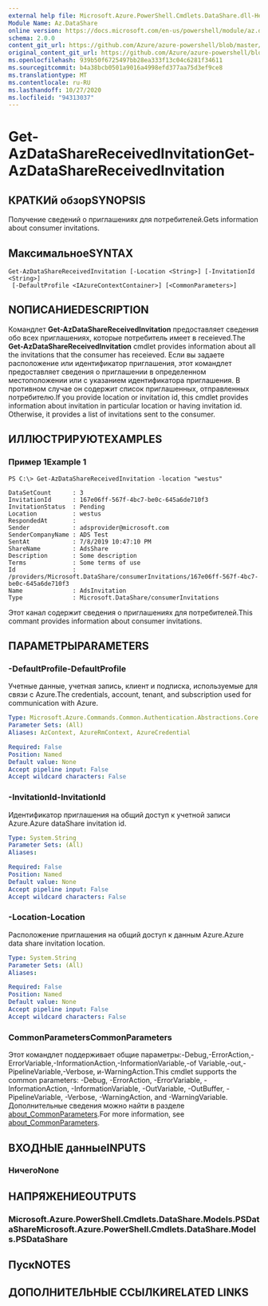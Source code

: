 ```yaml
---
external help file: Microsoft.Azure.PowerShell.Cmdlets.DataShare.dll-Help.xml
Module Name: Az.DataShare
online version: https://docs.microsoft.com/en-us/powershell/module/az.datashare/get-azdatasharereceivedinvitation
schema: 2.0.0
content_git_url: https://github.com/Azure/azure-powershell/blob/master/src/DataShare/DataShare/help/Get-AzDataShareReceivedInvitation.md
original_content_git_url: https://github.com/Azure/azure-powershell/blob/master/src/DataShare/DataShare/help/Get-AzDataShareReceivedInvitation.md
ms.openlocfilehash: 939b50f6725497bb28ea333f13c04c6281f34611
ms.sourcegitcommit: b4a38bcb0501a9016a4998efd377aa75d3ef9ce8
ms.translationtype: MT
ms.contentlocale: ru-RU
ms.lasthandoff: 10/27/2020
ms.locfileid: "94313037"
---
```

# <span data-ttu-id="bb02a-101">Get-AzDataShareReceivedInvitation</span><span class="sxs-lookup"><span data-stu-id="bb02a-101">Get-AzDataShareReceivedInvitation</span></span>

## <span data-ttu-id="bb02a-102">КРАТКИй обзор</span><span class="sxs-lookup"><span data-stu-id="bb02a-102">SYNOPSIS</span></span>
<span data-ttu-id="bb02a-103">Получение сведений о приглашениях для потребителей.</span><span class="sxs-lookup"><span data-stu-id="bb02a-103">Gets information about consumer invitations.</span></span>

## <span data-ttu-id="bb02a-104">Максимальное</span><span class="sxs-lookup"><span data-stu-id="bb02a-104">SYNTAX</span></span>

```
Get-AzDataShareReceivedInvitation [-Location <String>] [-InvitationId <String>]
 [-DefaultProfile <IAzureContextContainer>] [<CommonParameters>]
```

## <span data-ttu-id="bb02a-105">NОПИСАНИЕ</span><span class="sxs-lookup"><span data-stu-id="bb02a-105">DESCRIPTION</span></span>
<span data-ttu-id="bb02a-106">Командлет **Get-AzDataShareReceivedInvitation** предоставляет сведения обо всех приглашениях, которые потребитель имеет в receieved.</span><span class="sxs-lookup"><span data-stu-id="bb02a-106">The **Get-AzDataShareReceivedInvitation** cmdlet provides information about all the invitations that the consumer has receieved.</span></span> <span data-ttu-id="bb02a-107">Если вы задаете расположение или идентификатор приглашения, этот командлет предоставляет сведения о приглашении в определенном местоположении или с указанием идентификатора приглашения. В противном случае он содержит список приглашенных, отправленных потребителю.</span><span class="sxs-lookup"><span data-stu-id="bb02a-107">If you provide location or invitation id, this cmdlet provides information about invitation in particular location or having invitation id. Otherwise, it provides a list of invitations sent to the consumer.</span></span>

## <span data-ttu-id="bb02a-108">ИЛЛЮСТРИРУЮТ</span><span class="sxs-lookup"><span data-stu-id="bb02a-108">EXAMPLES</span></span>

### <span data-ttu-id="bb02a-109">Пример 1</span><span class="sxs-lookup"><span data-stu-id="bb02a-109">Example 1</span></span>
```
PS C:\> Get-AzDataShareReceivedInvitation -location "westus"

DataSetCount      : 3
InvitationId      : 167e06ff-567f-4bc7-be0c-645a6de710f3
InvitationStatus  : Pending
Location          : westus
RespondedAt       :
Sender            : adsprovider@microsoft.com
SenderCompanyName : ADS Test
SentAt            : 7/8/2019 10:47:10 PM
ShareName         : AdsShare
Description       : Some description
Terms             : Some terms of use
Id                : /providers/Microsoft.DataShare/consumerInvitations/167e06ff-567f-4bc7-be0c-645a6de710f3
Name              : AdsInvitation
Type              : Microsoft.DataShare/consumerInvitations
```

<span data-ttu-id="bb02a-110">Этот канал содержит сведения о приглашениях для потребителей.</span><span class="sxs-lookup"><span data-stu-id="bb02a-110">This commant provides information about consumer invitations.</span></span>

## <span data-ttu-id="bb02a-111">ПАРАМЕТРЫ</span><span class="sxs-lookup"><span data-stu-id="bb02a-111">PARAMETERS</span></span>

### <span data-ttu-id="bb02a-112">-DefaultProfile</span><span class="sxs-lookup"><span data-stu-id="bb02a-112">-DefaultProfile</span></span>
<span data-ttu-id="bb02a-113">Учетные данные, учетная запись, клиент и подписка, используемые для связи с Azure.</span><span class="sxs-lookup"><span data-stu-id="bb02a-113">The credentials, account, tenant, and subscription used for communication with Azure.</span></span>

```yaml
Type: Microsoft.Azure.Commands.Common.Authentication.Abstractions.Core.IAzureContextContainer
Parameter Sets: (All)
Aliases: AzContext, AzureRmContext, AzureCredential

Required: False
Position: Named
Default value: None
Accept pipeline input: False
Accept wildcard characters: False
```

### <span data-ttu-id="bb02a-114">-InvitationId</span><span class="sxs-lookup"><span data-stu-id="bb02a-114">-InvitationId</span></span>
<span data-ttu-id="bb02a-115">Идентификатор приглашения на общий доступ к учетной записи Azure.</span><span class="sxs-lookup"><span data-stu-id="bb02a-115">Azure dataShare invitation id.</span></span>

```yaml
Type: System.String
Parameter Sets: (All)
Aliases:

Required: False
Position: Named
Default value: None
Accept pipeline input: False
Accept wildcard characters: False
```

### <span data-ttu-id="bb02a-116">-Location</span><span class="sxs-lookup"><span data-stu-id="bb02a-116">-Location</span></span>
<span data-ttu-id="bb02a-117">Расположение приглашения на общий доступ к данным Azure.</span><span class="sxs-lookup"><span data-stu-id="bb02a-117">Azure data share invitation location.</span></span>

```yaml
Type: System.String
Parameter Sets: (All)
Aliases:

Required: False
Position: Named
Default value: None
Accept pipeline input: False
Accept wildcard characters: False
```

### <span data-ttu-id="bb02a-118">CommonParameters</span><span class="sxs-lookup"><span data-stu-id="bb02a-118">CommonParameters</span></span>
<span data-ttu-id="bb02a-119">Этот командлет поддерживает общие параметры:-Debug,-ErrorAction,-ErrorVariable,-InformationAction,-InformationVariable,-of Variable,-out,-PipelineVariable,-Verbose, и-WarningAction.</span><span class="sxs-lookup"><span data-stu-id="bb02a-119">This cmdlet supports the common parameters: -Debug, -ErrorAction, -ErrorVariable, -InformationAction, -InformationVariable, -OutVariable, -OutBuffer, -PipelineVariable, -Verbose, -WarningAction, and -WarningVariable.</span></span> <span data-ttu-id="bb02a-120">Дополнительные сведения можно найти в разделе [about_CommonParameters](http://go.microsoft.com/fwlink/?LinkID=113216).</span><span class="sxs-lookup"><span data-stu-id="bb02a-120">For more information, see [about_CommonParameters](http://go.microsoft.com/fwlink/?LinkID=113216).</span></span>

## <span data-ttu-id="bb02a-121">ВХОДНЫЕ данные</span><span class="sxs-lookup"><span data-stu-id="bb02a-121">INPUTS</span></span>

### <span data-ttu-id="bb02a-122">Ничего</span><span class="sxs-lookup"><span data-stu-id="bb02a-122">None</span></span>

## <span data-ttu-id="bb02a-123">НАПРЯЖЕНИЕ</span><span class="sxs-lookup"><span data-stu-id="bb02a-123">OUTPUTS</span></span>

### <span data-ttu-id="bb02a-124">Microsoft.Azure.PowerShell.Cmdlets.DataShare.Models.PSDataShare</span><span class="sxs-lookup"><span data-stu-id="bb02a-124">Microsoft.Azure.PowerShell.Cmdlets.DataShare.Models.PSDataShare</span></span>

## <span data-ttu-id="bb02a-125">Пуск</span><span class="sxs-lookup"><span data-stu-id="bb02a-125">NOTES</span></span>

## <span data-ttu-id="bb02a-126">ДОПОЛНИТЕЛЬНЫЕ ССЫЛКИ</span><span class="sxs-lookup"><span data-stu-id="bb02a-126">RELATED LINKS</span></span>
